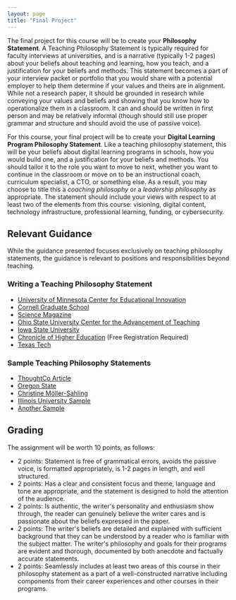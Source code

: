 ```yaml
---
layout: page
title: "Final Project"
---
```

The final project for this course will be to create your **Philosophy Statement**. A Teaching Philosophy Statement is typically required for faculty interviews at universities, and is a narrative (typically 1-2 pages) about your beliefs about teaching and learning, how you teach, and a justification for your beliefs and methods. This statement becomes a part of your interview packet or portfolio that you would share with a potential employer to help them determine if your values and theirs are in alignment. While not a research paper, it should be grounded in research while conveying your values and beliefs and showing that you know how to operationalize them in a classroom. It can and should be written in first person and may be relatively informal (though should still use proper grammar and structure and should avoid the use of passive voice).   

For this course, your final project will be to create your **Digital Learning Program Philosophy Statement**. Like a teaching philosophy statement, this will be your beliefs about digital learning programs in schools, how you would build one, and a justification for your beliefs and methods. You should tailor it to the role you want to move to next, whether you want to continue in the classroom or move on to be an instructional coach, curriculum specialist, a CTO, or something else. As a result, you may choose to title this a _coaching philosophy_ or a _leadership philosophy_ as appropriate. The statement should include your views with respect to at least two of the elements from this course: visioning, digital content, technology infrastructure, professional learning, funding, or cybersecurity. 

## Relevant Guidance
While the guidance presented focuses exclusively on teaching philosophy statements, the guidance is relevant to positions and responsibilities beyond teaching. 

### Writing a Teaching Philosophy Statement
* [University of Minnesota Center for Educational Innovation][1]
* [Cornell Graduate School][2]
* [Science Magazine][3]
* [Ohio State University Center for the Advancement of Teaching][4]
* [Iowa State University][5]
* [Chronicle of Higher Education][6] (Free Registration Required)
* [Texas Tech][7]

### Sample Teaching Philosophy Statements
* [ThoughtCo Article][8]
* [Oregon State][9]
* [Christine Möller-Sahling][10]
* [Illinois University Sample][11]
* [Another Sample][12]

## Grading
The assignment will be worth 10 points, as follows:
* 2 points: Statement is free of grammatical errors, avoids the passive voice, is formatted appropriately, is 1-2 pages in length, and well structured. 
* 2 points: Has a clear and consistent focus and theme, language and tone are appropriate, and the statement is designed to hold the attention of the audience.
* 2 points: Is authentic, the writer's personality and enthusiasm show through, the reader can genuinely believe the writer cares and is passionate about the beliefs expressed in the paper.
* 2 points: The writer's beliefs are detailed and explained with sufficient background that they can be understood by a reader who is familiar with the subject matter. The writer's philosophy and goals for their programs are evident and thorough, documented by both anecdote and factually accurate statements. 
* 2 points: Seamlessly includes at least two areas of this course in their philosophy statement as a part of a well-constructed narrative including components from their career experiences and other courses in their programs.

[1]:	https://cei.umn.edu/writing-your-teaching-philosophy
[2]:	https://gradschool.cornell.edu/academic-progress/pathways-to-success/prepare-for-your-career/take-action/teaching-philosophy-statement/
[3]:	https://www.sciencemag.org/careers/2006/04/writing-teaching-statement
[4]:	https://ucat.osu.edu/professional-development/teaching-portfolio/philosophy/
[5]:	https://www.celt.iastate.edu/teaching/document-your-teaching/writing-a-teaching-philosophy-statement/
[6]:	https://www.chronicle.com/article/How-to-Write-a-Statement-of/45133
[7]:	https://www.depts.ttu.edu/tlpdc/Resources/Teaching_resources/TLPDC_teaching_resources/Documents/WritingYourTeachingPhilosophywhitepaper.pdf
[8]:	https://www.thoughtco.com/teaching-philosophy-examples-2081517
[9]:	https://oregonstate.edu/instruct/ed416/sample.html
[10]:	https://teach.its.uiowa.edu/sites/teach.its.uiowa.edu/files/docs/docs/Philosophy_of_Teaching_Statement_ed.pdf
[11]:	https://blogs.illinois.edu/files/1499/180076/103546.pdf
[12]:	http://www2.gvsu.edu/morseli/philosophy.pdf
